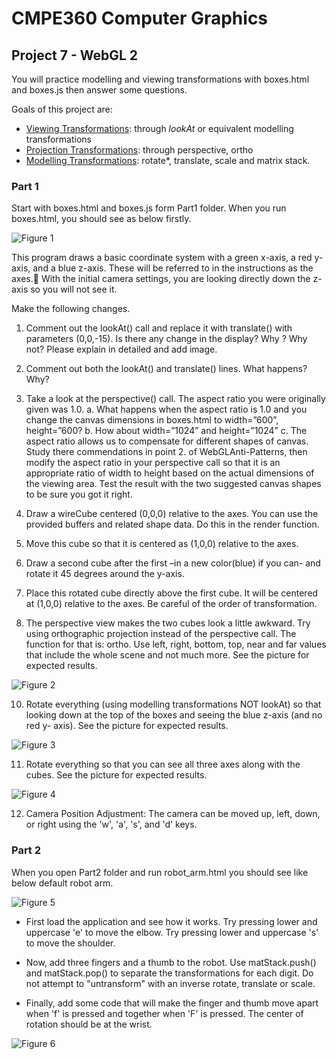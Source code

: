 # CMPE360 Computer Graphics

## Project 7 - WebGL 2

You will practice modelling and viewing transformations with boxes.html and boxes.js 
then answer some questions.

Goals of this project are:
- <ins>Viewing Transformations</ins>: through *lookAt* or equivalent modelling transformations
- <ins>Projection Transformations</ins>: through perspective, ortho
- <ins>Modelling Transformations</ins>: rotate*, translate, scale and matrix stack.

### Part 1
Start with boxes.html and boxes.js form Part1 folder. When you run boxes.html, you 
should see as below firstly. 

![Figure 1](figure1.png)

This program draws a basic coordinate system with a green x-axis, a red y-  axis, and a blue z-axis. These will be referred to in the instructions as the axes.
With the initial camera settings, you are looking directly down the z-axis so you will not see it.

Make the following changes.

1. Comment out the lookAt() call and replace it with translate() with parameters 
(0,0,-15). Is there any change in the display? Why ? Why not? Please explain in 
detailed and add image.

2. Comment out both the lookAt() and translate() lines. What happens? Why?

4. Take a look at the perspective() call. The aspect ratio you were originally given 
was 1.0.
    a. What happens when the aspect ratio is 1.0 and you change the canvas 
dimensions in boxes.html to width=”600”, height=”600? 
    b. How about width=”1024” and height=”1024”
    c. The aspect ratio allows us to compensate for different shapes of canvas. 
Study there commendations in point 2. of WebGLAnti-Patterns, then 
modify the aspect ratio in your perspective call so that it is an appropriate 
ratio of width to height based on the actual dimensions of the viewing 
area. Test the result with the two suggested canvas shapes to be sure you 
got it right.

5. Draw a wireCube centered (0,0,0) relative to the axes. You can use the provided 
buffers and related shape data. Do this in the render function.

6. Move this cube so that it is centered as (1,0,0) relative to the axes.

7. Draw a second cube after the first –in a new color(blue) if you can- and rotate 
it 45 degrees around the y-axis. 
8. Place this rotated cube directly above the first cube. It will be centered at (1,0,0) 
relative to the axes. Be careful of the order of transformation. 

9. The perspective view makes the two cubes look a little awkward. Try using 
orthographic projection instead of the perspective call. The function for that is: 
ortho. Use left, right, bottom, top, near and far values that include the whole 
scene and not much more. See the picture for expected results.

![Figure 2](figure2.png)

10. Rotate everything (using modelling transformations NOT lookAt) so that 
looking down at the top of the boxes and seeing the blue z-axis (and no red y- 
axis). See the picture for expected results. 

![Figure 3](figure3.png)

11. Rotate everything so that you can see all three axes along with the cubes. See 
the picture for expected results.

![Figure 4](figure4.png)

12. Camera Position Adjustment: The camera can be moved up, left, down, or right 
using the 'w', 'a', 's', and 'd' keys.

### Part 2
When you open Part2 folder and run robot_arm.html you should see like below default robot arm. 

![Figure 5](figure5.png)

- First load the application and see how it works. Try pressing lower and uppercase 'e' to 
move the elbow. Try pressing lower and uppercase 's' to move the shoulder.

- Now, add three fingers and a thumb to the robot. Use matStack.push() and 
matStack.pop() to separate the transformations for each digit. Do not attempt to "untransform" 
with an inverse rotate, translate or scale.

- Finally, add some code that will make the finger and thumb move apart when 'f' is 
pressed and together when 'F' is pressed. The center of rotation should be at the wrist.

![Figure 6](figure6.png)